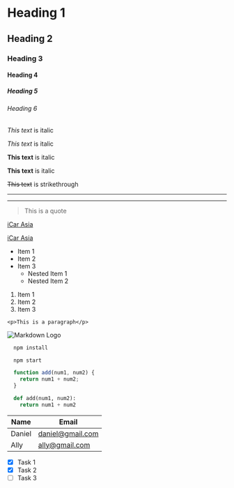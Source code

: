 
<!-- Headings -->
# Heading 1
## Heading 2
### Heading 3
#### Heading 4
##### Heading 5
###### Heading 6

<!-- Italics -->
*This text* is italic

_This text_ is italic

<!-- Strong -->
**This text** is italic

__This text__ is italic

<!-- Strikethrough -->
~~This text~~ is strikethrough

<!-- Horizontal Rule -->

---
___

<!-- Blockquote -->
> This is a quote

<!-- Links -->
[iCar Asia](https://www.icarasia.com)

[iCar Asia](http://www.icarasia.com "iCar Asia")

<!-- Unordered Lists -->
* Item 1
* Item 2
* Item 3
  * Nested Item 1
  * Nested Item 2

<!-- Ordered Lists -->
1. Item 1
1. Item 2
1. Item 3

<!-- Inline Code Block -->
`<p>This is a paragraph</p>`

<!-- Images -->
![Markdown Logo](https://www.icarasia.com/home/images/icarasia-logo.png)

<!-- Code Blocks -->
```bash
  npm install

  npm start
```

```javascript
  function add(num1, num2) {
    return num1 + num2;
  }
```

```python
  def add(num1, num2):
    return num1 + num2
```

<!-- Tables -->
| Name     | Email          |
| -------- | -------------- |
| Daniel   | daniel@gmail.com |
| Ally     | ally@gmail.com |

<!-- Task List -->
* [x] Task 1
* [x] Task 2
* [ ] Task 3